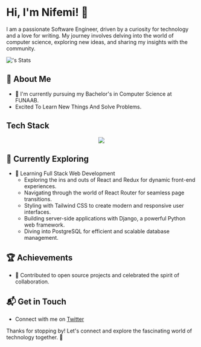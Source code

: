 # Hi, I'm Nifemi! 👋

I am a passionate  Software Engineer, driven by a curiosity for technology and a love for writing. My journey involves delving into the world of computer science, exploring new ideas, and sharing my insights with the community.

![<Nifemi-Adewusi>'s Stats](https://github-readme-stats.vercel.app/api?username=<username>&theme=vue-dark&show_icons=true&hide_border=true&count_private=true)

## 🚀 About Me
- 🔭 I'm currently pursuing my Bachelor's in Computer Science at FUNAAB.
- Excited To Learn New Things And Solve Problems.

## Tech Stack
<p align="center">
  <a href="https://skillicons.dev">
    <img src="https://skillicons.dev/icons?i=git,javascript,typescript,react,supabase,tailwind,python,css" />
  </a>
</p>

## 🌱 Currently Exploring

- 🚀 Learning Full Stack Web Development
  - Exploring the ins and outs of React and Redux for dynamic front-end experiences.
  - Navigating through the world of React Router for seamless page transitions.
  - Styling with Tailwind CSS to create modern and responsive user interfaces.
  - Building server-side applications with Django, a powerful Python web framework.
  - Diving into PostgreSQL for efficient and scalable database management.

 ## 🏆 Achievements

- 🌟  Contributed to open source projects and celebrated the spirit of collaboration.


## 📬 Get in Touch

- Connect with me on [Twitter](https://twitter.com/adewusi_nifemi)
  

Thanks for stopping by! Let's connect and explore the fascinating world of technology together. 🚀


<!--
**Nifemi-Adewusi/Nifemi-Adewusi** is a ✨ _special_ ✨ repository because its `README.md` (this file) appears on your GitHub profile.

Here are some ideas to get you started:

- 🔭 I’m currently working on ...
- 🌱 I’m currently learning ...
- 👯 I’m looking to collaborate on ...
- 🤔 I’m looking for help with ...
- 💬 Ask me about ...
- 📫 How to reach me: ...
- 😄 Pronouns: ...
- ⚡ Fun fact: ...
-->
